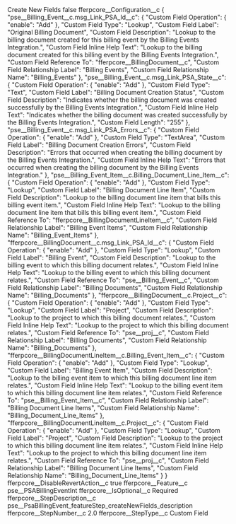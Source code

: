 <?xml version="1.0" encoding="UTF-8"?>
<CustomMetadata xmlns="http://soap.sforce.com/2006/04/metadata" xmlns:xsi="http://www.w3.org/2001/XMLSchema-instance" xmlns:xsd="http://www.w3.org/2001/XMLSchema">
    <label>Create New Fields</label>
    <protected>false</protected>
    <values>
        <field>fferpcore__Configuration__c</field>
        <value xsi:type="xsd:string">{
                &quot;pse__Billing_Event__c.msg_Link_PSA_Id__c&quot;: {
                    &quot;Custom Field Operation&quot;: {
                        &quot;enable&quot;: &quot;Add&quot;
                    },
                    &quot;Custom Field Type&quot;: &quot;Lookup&quot;,
                    &quot;Custom Field Label&quot;: &quot;Original Billing Document&quot;,
                    &quot;Custom Field Description&quot;: &quot;Lookup to the billing document created for this billing event by the Billing Events Integration.&quot;,
                    &quot;Custom Field Inline Help Text&quot;: &quot;Lookup to the billing document created for this billing event by the Billing Events Integration.&quot;,
                    &quot;Custom Field Reference To&quot;: &quot;fferpcore__BillingDocument__c&quot;,
                    &quot;Custom Field Relationship Label&quot;: &quot;Billing Events&quot;,
                    &quot;Custom Field Relationship Name&quot;: &quot;Billing_Events&quot;
                },
                &quot;pse__Billing_Event__c.msg_Link_PSA_State__c&quot;: {
                    &quot;Custom Field Operation&quot;: {
                        &quot;enable&quot;: &quot;Add&quot;
                    },
                    &quot;Custom Field Type&quot;: &quot;Text&quot;,
                    &quot;Custom Field Label&quot;: &quot;Billing Document Creation Status&quot;,
                    &quot;Custom Field Description&quot;: &quot;Indicates whether the billing document was created successfully by the Billing Events Integration.&quot;,
                    &quot;Custom Field Inline Help Text&quot;: &quot;Indicates whether the billing document was created successfully by the Billing Events Integration.&quot;,
                    &quot;Custom Field Length&quot;: &quot;255&quot;
                },
                &quot;pse__Billing_Event__c.msg_Link_PSA_Errors__c&quot;: {
                    &quot;Custom Field Operation&quot;: {
                        &quot;enable&quot;: &quot;Add&quot;
                    },
                    &quot;Custom Field Type&quot;: &quot;TextArea&quot;,
                    &quot;Custom Field Label&quot;: &quot;Billing Document Creation Errors&quot;,
                    &quot;Custom Field Description&quot;: &quot;Errors that occurred when creating the billing document by the Billing Events Integration.&quot;,
                    &quot;Custom Field Inline Help Text&quot;: &quot;Errors that occurred when creating the billing document by the Billing Events Integration.&quot;
                },
                &quot;pse__Billing_Event_Item__c.Billing_Document_Line_Item__c&quot;: {
                    &quot;Custom Field Operation&quot;: {
                        &quot;enable&quot;: &quot;Add&quot;
                    },
                    &quot;Custom Field Type&quot;: &quot;Lookup&quot;,
                    &quot;Custom Field Label&quot;: &quot;Billing Document Line Item&quot;,
                    &quot;Custom Field Description&quot;: &quot;Lookup to the billing document line item that bills this billing event item.&quot;,
                    &quot;Custom Field Inline Help Text&quot;: &quot;Lookup to the billing document line item that bills this billing event item.&quot;,
                    &quot;Custom Field Reference To&quot;: &quot;fferpcore__BillingDocumentLineItem__c&quot;,
                    &quot;Custom Field Relationship Label&quot;: &quot;Billing Event Items&quot;,
                    &quot;Custom Field Relationship Name&quot;: &quot;Billing_Event_Items&quot;
                },
                &quot;fferpcore__BillingDocument__c.msg_Link_PSA_Id__c&quot;: {
                    &quot;Custom Field Operation&quot;: {
                        &quot;enable&quot;: &quot;Add&quot;
                    },
                    &quot;Custom Field Type&quot;: &quot;Lookup&quot;,
                    &quot;Custom Field Label&quot;: &quot;Billing Event&quot;,
                    &quot;Custom Field Description&quot;: &quot;Lookup to the billing event to which this billing document relates.&quot;,
                    &quot;Custom Field Inline Help Text&quot;: &quot;Lookup to the billing event to which this billing document relates.&quot;,
                    &quot;Custom Field Reference To&quot;: &quot;pse__Billing_Event__c&quot;,
                    &quot;Custom Field Relationship Label&quot;: &quot;Billing Documents&quot;,
                    &quot;Custom Field Relationship Name&quot;: &quot;Billing_Documents&quot;
                },
                &quot;fferpcore__BillingDocument__c.Project__c&quot;: {
                    &quot;Custom Field Operation&quot;: {
                        &quot;enable&quot;: &quot;Add&quot;
                    },
                    &quot;Custom Field Type&quot;: &quot;Lookup&quot;,
                    &quot;Custom Field Label&quot;: &quot;Project&quot;,
                    &quot;Custom Field Description&quot;: &quot;Lookup to the project to which this billing document relates.&quot;,
                    &quot;Custom Field Inline Help Text&quot;: &quot;Lookup to the project to which this billing document relates.&quot;,
                    &quot;Custom Field Reference To&quot;: &quot;pse__proj__c&quot;,
                    &quot;Custom Field Relationship Label&quot;: &quot;Billing Documents&quot;,
                    &quot;Custom Field Relationship Name&quot;: &quot;Billing_Documents&quot;
                },
                &quot;fferpcore__BillingDocumentLineItem__c.Billing_Event_Item__c&quot;: {
                    &quot;Custom Field Operation&quot;: {
                        &quot;enable&quot;: &quot;Add&quot;
                    },
                    &quot;Custom Field Type&quot;: &quot;Lookup&quot;,
                    &quot;Custom Field Label&quot;: &quot;Billing Event Item&quot;,
                    &quot;Custom Field Description&quot;: &quot;Lookup to the billing event item to which this billing document line item relates.&quot;,
                    &quot;Custom Field Inline Help Text&quot;: &quot;Lookup to the billing event item to which this billing document line item relates.&quot;,
                    &quot;Custom Field Reference To&quot;: &quot;pse__Billing_Event_Item__c&quot;,
                    &quot;Custom Field Relationship Label&quot;: &quot;Billing Document Line Items&quot;,
                    &quot;Custom Field Relationship Name&quot;: &quot;Billing_Document_Line_Items&quot;
                },
                &quot;fferpcore__BillingDocumentLineItem__c.Project__c&quot;: {
                    &quot;Custom Field Operation&quot;: {
                        &quot;enable&quot;: &quot;Add&quot;
                    },
                    &quot;Custom Field Type&quot;: &quot;Lookup&quot;,
                    &quot;Custom Field Label&quot;: &quot;Project&quot;,
                    &quot;Custom Field Description&quot;: &quot;Lookup to the project to which this billing document line item relates.&quot;,
                    &quot;Custom Field Inline Help Text&quot;: &quot;Lookup to the project to which this billing document line item relates.&quot;,
                    &quot;Custom Field Reference To&quot;: &quot;pse__proj__c&quot;,
                    &quot;Custom Field Relationship Label&quot;: &quot;Billing Document Line Items&quot;,
                    &quot;Custom Field Relationship Name&quot;: &quot;Billing_Document_Line_Items&quot;
                }
            }</value>
    </values>
    <values>
        <field>fferpcore__DisableRevertAction__c</field>
        <value xsi:type="xsd:boolean">true</value>
    </values>
    <values>
        <field>fferpcore__Feature__c</field>
        <value xsi:type="xsd:string">pse__PSABillingEventInt</value>
    </values>
    <values>
        <field>fferpcore__IsOptional__c</field>
        <value xsi:type="xsd:string">Required</value>
    </values>
    <values>
        <field>fferpcore__StepDescription__c</field>
        <value xsi:type="xsd:string">pse__PsaBillingEvent_featureStep_createNewFields_description</value>
    </values>
    <values>
        <field>fferpcore__StepNumber__c</field>
        <value xsi:type="xsd:double">2.0</value>
    </values>
    <values>
        <field>fferpcore__StepType__c</field>
        <value xsi:type="xsd:string">Custom Field</value>
    </values>
</CustomMetadata>
